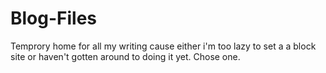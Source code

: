 # Blog-Files
Temprory home for all my writing cause either i'm too lazy to set a a block site or haven't gotten around to doing it yet. Chose one.
